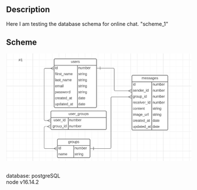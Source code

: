 ## Description

Here I am testing the database schema for online chat. "scheme_1"

## Scheme
![Image alt](https://github.com/dz1ki/db_schema_performance_test/blob/chat_sheme_1/%D0%A1%D0%BD%D0%B8%D0%BC%D0%BE%D0%BA%20%D1%8D%D0%BA%D1%80%D0%B0%D0%BD%D0%B0%20%D0%BE%D1%82%202023-07-05%2014-37-40.png)
##
database: postgreSQL   
node v16.14.2
